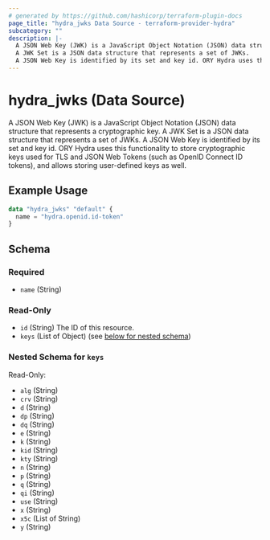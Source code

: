```yaml
---
# generated by https://github.com/hashicorp/terraform-plugin-docs
page_title: "hydra_jwks Data Source - terraform-provider-hydra"
subcategory: ""
description: |-
  A JSON Web Key (JWK) is a JavaScript Object Notation (JSON) data structure that represents a cryptographic key.
  A JWK Set is a JSON data structure that represents a set of JWKs.
  A JSON Web Key is identified by its set and key id. ORY Hydra uses this functionality to store cryptographic keys used for TLS and JSON Web Tokens (such as OpenID Connect ID tokens), and allows storing user-defined keys as well.
---
```


# hydra_jwks (Data Source)

A JSON Web Key (JWK) is a JavaScript Object Notation (JSON) data structure that represents a cryptographic key. 
A JWK Set is a JSON data structure that represents a set of JWKs. 
A JSON Web Key is identified by its set and key id. ORY Hydra uses this functionality to store cryptographic keys used for TLS and JSON Web Tokens (such as OpenID Connect ID tokens), and allows storing user-defined keys as well.

## Example Usage

```terraform
data "hydra_jwks" "default" {
  name = "hydra.openid.id-token"
}
```

<!-- schema generated by tfplugindocs -->
## Schema

### Required

- `name` (String)

### Read-Only

- `id` (String) The ID of this resource.
- `keys` (List of Object) (see [below for nested schema](#nestedatt--keys))

<a id="nestedatt--keys"></a>
### Nested Schema for `keys`

Read-Only:

- `alg` (String)
- `crv` (String)
- `d` (String)
- `dp` (String)
- `dq` (String)
- `e` (String)
- `k` (String)
- `kid` (String)
- `kty` (String)
- `n` (String)
- `p` (String)
- `q` (String)
- `qi` (String)
- `use` (String)
- `x` (String)
- `x5c` (List of String)
- `y` (String)


